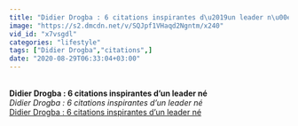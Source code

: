 ```yaml
---
title: "Didier Drogba : 6 citations inspirantes d\u2019un leader n\u00e9"
image: "https://s2.dmcdn.net/v/SQJpf1VHaqd2Ngntm/x240"
vid_id: "x7vsgdl"
categories: "lifestyle"
tags: ["Didier Drogba","citations",]
date: "2020-08-29T06:33:04+03:00"
---
```

<br><b>Didier Drogba : 6 citations inspirantes d’un leader né</b><br> <i>Didier Drogba : 6 citations inspirantes d’un leader né</i><br> <u>Didier Drogba : 6 citations inspirantes d’un leader né</u>

